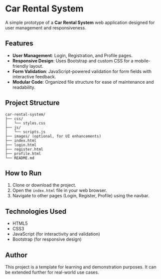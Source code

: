 
# Car Rental System

A simple prototype of a **Car Rental System** web application designed for user management and responsiveness.

## Features

- **User Management**: Login, Registration, and Profile pages.
- **Responsive Design**: Uses Bootstrap and custom CSS for a mobile-friendly layout.
- **Form Validation**: JavaScript-powered validation for form fields with interactive feedback.
- **Modular Code**: Organized file structure for ease of maintenance and readability.

## Project Structure

```
car-rental-system/
├── css/
│   └── styles.css
├── js/
│   └── scripts.js
├── images/ (optional, for UI enhancements)
├── index.html
├── login.html
├── register.html
├── profile.html
└── README.md
```

## How to Run

1. Clone or download the project.
2. Open the `index.html` file in your web browser.
3. Navigate to other pages (Login, Register, Profile) using the navbar.

## Technologies Used

- HTML5
- CSS3
- JavaScript (for interactivity and validation)
- Bootstrap (for responsive design)

## Author

This project is a template for learning and demonstration purposes. It can be extended further for real-world use cases.
